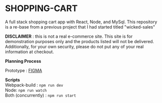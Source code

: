 # SHOPPING-CART
A full stack shopping cart app with React, Node, and MySql.
This repository is a re-base from a previous project that I had started titled "wicked-sales"

**DISCLAIMER** : this is not a real e-commerce site. This site is for demonstration purposes only and the products listed will not be delivered. Additionally, for your own security, please do not put any of your real information at checkout.


**Planning Process**


Prototype : [FIGMA](https://www.figma.com/file/M3YnzYD8IukpnCl5zB7tZA/Hoop-Dreams?node-id=0%3A1)


**Scripts**\
Webpack-build : `npm run dev`\
Node: `npm run watch`\
Both (concurrently) : `npm run start`
